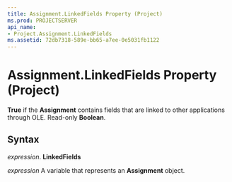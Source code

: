 ```yaml
---
title: Assignment.LinkedFields Property (Project)
ms.prod: PROJECTSERVER
api_name:
- Project.Assignment.LinkedFields
ms.assetid: 72db7318-589e-bb65-a7ee-0e5031fb1122
---
```



# Assignment.LinkedFields Property (Project)

 **True** if the **Assignment** contains fields that are linked to other applications through OLE. Read-only **Boolean**.


## Syntax

 _expression_. **LinkedFields**

 _expression_ A variable that represents an **Assignment** object.


